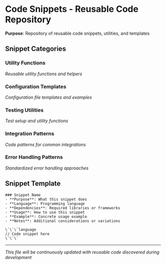 # Code Snippets - Reusable Code Repository

**Purpose**: Repository of reusable code snippets, utilities, and templates

## Snippet Categories

### Utility Functions
*Reusable utility functions and helpers*

### Configuration Templates
*Configuration file templates and examples*

### Testing Utilities
*Test setup and utility functions*

### Integration Patterns
*Code patterns for common integrations*

### Error Handling Patterns
*Standardized error handling approaches*

## Snippet Template
```
### Snippet Name
- **Purpose**: What this snippet does
- **Language**: Programming language
- **Dependencies**: Required libraries or frameworks
- **Usage**: How to use this snippet
- **Example**: Concrete usage example
- **Notes**: Additional considerations or variations

\`\`\`language
// Code snippet here
\`\`\`
```

---
*This file will be continuously updated with reusable code discovered during development*